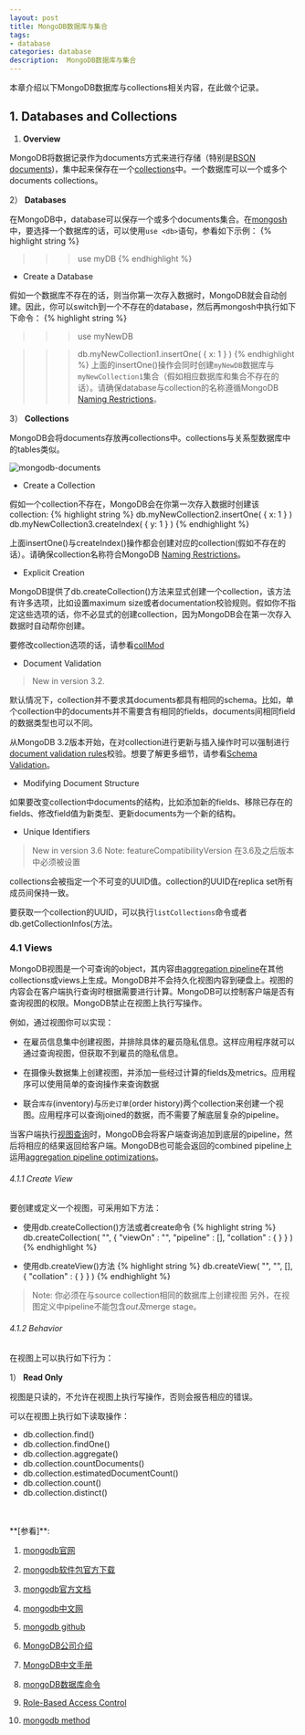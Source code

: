 ```yaml
---
layout: post
title: MongoDB数据库与集合
tags:
- database
categories: database
description:  MongoDB数据库与集合
---
```


本章介绍以下MongoDB数据库与collections相关内容，在此做个记录。


<!-- more -->



## 1. Databases and Collections

1) **Overview**

MongoDB将数据记录作为documents方式来进行存储（特别是[BSON documents](https://docs.mongodb.com/manual/core/document/#std-label-bson-document-format))，集中起来保存在一个[collections](https://docs.mongodb.com/manual/reference/glossary/#std-term-collection)中。一个数据库可以一个或多个documents collections。

2） **Databases**

在MongoDB中，database可以保存一个或多个documents集合。在[mongosh](https://docs.mongodb.com/mongodb-shell/#mongodb-binary-bin.mongosh)中，要选择一个数据库的话，可以使用```use <db>```语句，参看如下示例：
{% highlight string %}
>>> use myDB
{% endhighlight %}

* Create a Database

假如一个数据库不存在的话，则当你第一次存入数据时，MongoDB就会自动创建。因此，你可以switch到一个不存在的database，然后再mongosh中执行如下下命令：
{% highlight string %}
>>> use myNewDB

>>> db.myNewCollection1.insertOne( { x: 1 } )
{% endhighlight %}
上面的insertOne()操作会同时创建```myNewDB```数据库与```myNewCollection1```集合（假如相应数据库和集合不存在的话）。请确保database与collection的名称遵循MongoDB [Naming Restrictions](https://docs.mongodb.com/manual/reference/limits/#std-label-restrictions-on-db-names)。

3） **Collections**

MongoDB会将documents存放再collections中。collections与关系型数据库中的tables类似。

![mongodb-documents](https://ivanzz1001.github.io/records/assets/img/db/mongodb/crud-annotated-collection.bakedsvg.svg)

* Create a Collection

假如一个collection不存在，MongoDB会在你第一次存入数据时创建该collection:
{% highlight string %}
db.myNewCollection2.insertOne( { x: 1 } )
db.myNewCollection3.createIndex( { y: 1 } )
{% endhighlight %}

上面insertOne()与createIndex()操作都会创建对应的collection(假如不存在的话）。请确保collection名称符合MongoDB [Naming Restrictions](https://docs.mongodb.com/manual/reference/limits/#std-label-restrictions-on-db-names)。

* Explicit Creation

MongoDB提供了db.createCollection()方法来显式创建一个collection，该方法有许多选项，比如设置maximum size或者documentation校验规则。假如你不指定这些选项的话，你不必显式的创建collection，因为MongoDB会在第一次存入数据时自动帮你创建。

要修改collection选项的话，请参看[collMod](https://docs.mongodb.com/manual/reference/command/collMod/#mongodb-dbcommand-dbcmd.collMod)

* Document Validation

>New in version 3.2.

默认情况下，collection并不要求其documents都具有相同的schema。比如，单个collection中的documents并不需要含有相同的fields，documents间相同field的数据类型也可以不同。

从MongoDB 3.2版本开始，在对collection进行更新与插入操作时可以强制进行[document validation rules](https://docs.mongodb.com/manual/core/schema-validation/)校验。想要了解更多细节，请参看[Schema Validation](https://docs.mongodb.com/manual/core/schema-validation/)。

* Modifying Document Structure

如果要改变collection中documents的结构，比如添加新的fields、移除已存在的fields、修改field值为新类型、更新documents为一个新的结构。

* Unique Identifiers

> New in version 3.6
> Note: featureCompatibilityVersion 在3.6及之后版本中必须被设置

collections会被指定一个不可变的UUID值。collection的UUID在replica set所有成员间保持一致。

要获取一个collection的UUID，可以执行```listCollections```命令或者db.getCollectionInfos(方法。

### 4.1 Views
MongoDB视图是一个可查询的object，其内容由[aggregation pipeline](https://docs.mongodb.com/manual/core/aggregation-pipeline/#std-label-aggregation-pipeline)在其他collections或views上生成。MongoDB并不会持久化视图内容到硬盘上。视图的内容会在客户端执行查询时根据需要进行计算。MongoDB可以控制客户端是否有查询视图的权限。MongoDB禁止在视图上执行写操作。

例如，通过视图你可以实现：

* 在雇员信息集中创建视图，并排除具体的雇员隐私信息。这样应用程序就可以通过查询视图，但获取不到雇员的隐私信息。

* 在摄像头数据集上创建视图，并添加一些经过计算的fields及metrics。应用程序可以使用简单的查询操作来查询数据

* 联合```库存```(inventory)与```历史订单```(order history)两个collection来创建一个视图。应用程序可以查询joined的数据，而不需要了解底层复杂的pipeline。

当客户端执行[视图查询](https://docs.mongodb.com/manual/core/views/#std-label-views-supported-operations)时，MongoDB会将客户端查询追加到底层的pipeline，然后将相应的结果返回给客户端。MongoDB也可能会返回的combined pipeline上运用[aggregation pipeline optimizations](https://docs.mongodb.com/manual/core/aggregation-pipeline-optimization/)。

###### 4.1.1 Create View

要创建或定义一个视图，可采用如下方法：

* 使用db.createCollection()方法或者create命令
{% highlight string %}
db.createCollection(
  "<viewName>",
  {
    "viewOn" : "<source>",
    "pipeline" : [<pipeline>],
    "collation" : { <collation> }
  }
)
{% endhighlight %}

* 使用db.createView()方法
{% highlight string %}
db.createView(
  "<viewName>",
  "<source>",
  [<pipeline>],
  {
    "collation" : { <collation> }
  }
)
{% endhighlight %}
>Note: 你必须在与source collection相同的数据库上创建视图
> 另外，在视图定义中pipeline不能包含$out及$merge stage。

###### 4.1.2 Behavior

在视图上可以执行如下行为：

1） **Read Only**

视图是只读的，不允许在视图上执行写操作，否则会报告相应的错误。

可以在视图上执行如下读取操作：

* db.collection.find()
* db.collection.findOne()
* db.collection.aggregate()
* db.collection.countDocuments()
* db.collection.estimatedDocumentCount()
* db.collection.count()
* db.collection.distinct()







<br />
<br />
**[参看]**:

1. [mongodb官网](https://www.mongodb.com/)

2. [mongodb软件包官方下载](https://www.mongodb.com/try/download/community)

3. [mongodb官方文档](https://docs.mongodb.com/)

4. [mongodb中文网](https://www.mongodb.org.cn/)

5. [mongodb github](https://github.com/mongodb)

6. [MongoDB公司介绍](https://www.mongodb.com/en/company)

7. [MongoDB中文手册](https://docs.mongoing.com/)

8. [mongoDB数据库命令](https://docs.mongodb.com/manual/reference/command/)

9. [Role-Based Access Control](https://docs.mongodb.com/manual/core/authorization/#std-label-authorization)

10. [mongodb method](https://docs.mongodb.com/manual/reference/method/)

<br />
<br />
<br />

